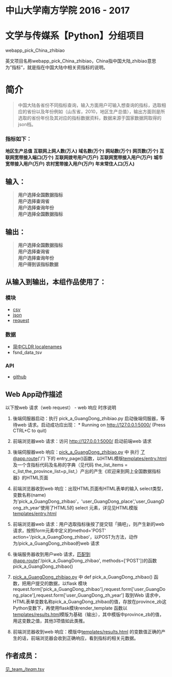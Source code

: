 # 中山大学南方学院 2016 - 2017 
# 文学与传媒系【Python】分组项目

webapp_pick_China_zhibiao

英文项目名称webapp_pick_China_zhibiao，China指中国大陆,zhibiao意思为”指标”，就是指在中国大陆中相关资指标的说明。
# 简介 
> 中国大陆各省份不同指标查询，输入方面用户可输入想查询的指标，选取相应的省份以及年份例如（山东省，2010，地区生产总值），输出方面则是所选取的省份年份及其对应的指标数据资料，数据来源于国家数据网取得的json档。
### 指标如下：
 **地区生产总值**
 **互联网上网人数(万人)**
 **域名数(万个)**
 **网站数(万个)**
 **网页数(万个)**
 **互联网宽带接入端口(万个)**
 **互联网拨号用户(万户)**
 **互联网宽带接入用户(万户)**
 **城市宽带接入用户(万户)**
 **农村宽带接入用户(万户)**
 **年末常住人口(万人)**

## 输入：
> **用户选择全国数据指标**</br>
> **用户选择查询省**</br>
> **用户选择查询年份**</br>
 **用户选择全国数据指标**</br>


## 输出：
> **用户选择全国数据指标**</br>
> **用户选择查询省**</br>
> **用户选择查询年份**</br>
> **用户得到该指标数据**</br>



## 从输入到输出，本组作品使用了：
### 模块
* [csv](http://baike.baidu.com/link?url=2LfE8T1ayJHkQSueL6tk3jkiOWJESDWdfNr-cEp5WDkuNEJzSbRhEqgiOU39LMq1wLNBfiBpejpkm6BmEOGOdq)
* [json](http://baike.baidu.com/link?url=IDtfAkimfLYAV3WQEmPbJT3eHkPx3RFTCLYjna0UaO1pkbV0eyrNNwf5pgwNJRpDU-IVOrPGAbZaMaN9EPnuta)
* [request](http://baike.baidu.com/item/Request/10991926)
### 数据
* [简中CLDR localenames](https://github.com/unicode-cldr/cldr-localenames-modern/blob/master/main/zh-Hans/territories.json)
* fsnd_data_tsv
### API
* [github](https://api.github.com/)
## Web App动作描述

以下按web 请求（web request） - web 响应 时序说明

1. 後端伺服器启动：执行 pick_a_GuangDong_zhibiao.py 启动後端伺服器，等待web 请求。启动成功应出现：  * Running on http://127.0.0.1:5000/ (Press CTRL+C to quit)

2. 前端浏览器web 请求：访问 http://127.0.0.1:5000/ 启动前端web 请求

3. 後端伺服器web 响应：[pick_a_GuangDong_zhibiao.py](pick_a_GuangDong_zhibiao.py) 中 执行 了@app.route('/') 下的 entry_page()函数，以HTML模版[templates/entry.html](templates/entry.html)及一个含指标代码及名称的字典（见代码 the_list_items = c_list,the_province_list=p_list,）产出的产生《欢迎来到网上全国数据指标器》的HTML页面

4. 前端浏览器收到web 响应：出现HTML页面有HTML表单的输入 select类型，变数名称(name)为'pick_a_GuangDong_zhibao'，'user_GuangDong_place','user_GuangDong_zh_year'使用了HTML5的 select 元素，详见见HTML模版[templates/entry.html](templates/entry.html)

5. 前端浏览器web 请求：用户选取指标後按了提交钮「搞吧」，则产生新的web 请求，按照form元素中定义的method='POST' action='/pick_a_GuangDong_zhibao'，以POST为方法，动作为/pick_a_GuangDong_zhibao的web 请求

6. 後端服务器收到用户web 请求，匹配到@app.route('/pick_a_GuangDong_zhibao', methods=['POST'])的函数 pick_a_GuangDong_zhibao() 

7. [pick_a_GuangDong_zhibiao.py](pick_a_GuangDong_zhibiao.py) 中 def pick_a_GuangDong_zhibao()  函数，把用户提交的数据，以flask 模块request.form['pick_a_GuangDong_zhibao'],request.form['user_GuangDong_place'],request.form['user_GuangDong_zh_year']	取到Web 请求中，HTML表单变数名称pick_a_GuangDong_zhibao的值，存放在province_zb这Python变数下，再使用flask模块render_template 函数以[templates/results.html](templates/results.html)模版为基础（输出），其中模版中province_zb的值，用这变数之值，其他3项值如此类推。

8. 前端浏览器收到web 响应：模版中[templates/results.html](templates/results.html) 的变数值正确的产生的话，前端浏览器会收到正确响应，看到指标的相关元数据。

## 作者成员：
[见_team_/_team_.tsv](_team_/_team_.tsv)
